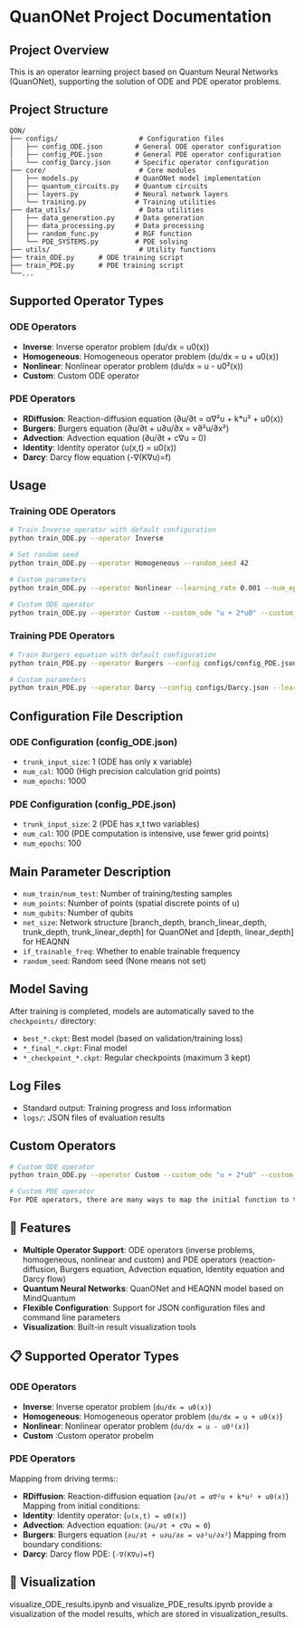 # QuanONet Project Documentation

## Project Overview
This is an operator learning project based on Quantum Neural Networks (QuanONet), supporting the solution of ODE and PDE operator problems.

## Project Structure
```
QON/
├── configs/                    # Configuration files
│   ├── config_ODE.json        # General ODE operator configuration
│   ├── config_PDE.json        # General PDE operator configuration
|   └── config_Darcy.json      # Specific operator configuration
├── core/                       # Core modules
│   ├── models.py              # QuanONet model implementation
│   ├── quantum_circuits.py    # Quantum circuits
│   ├── layers.py              # Neural network layers
│   └── training.py            # Training utilities
├── data_utils/                 # Data utilities
│   ├── data_generation.py     # Data generation
│   ├── data_processing.py     # Data processing
│   ├── random_func.py         # RGF function
│   └── PDE_SYSTEMS.py         # PDE solving
├── utils/                      # Utility functions
├── train_ODE.py      # ODE training script
├── train_PDE.py      # PDE training script
└──...
```

## Supported Operator Types

### ODE Operators
- **Inverse**: Inverse operator problem (du/dx = u0(x))
- **Homogeneous**: Homogeneous operator problem (du/dx = u + u0(x))
- **Nonlinear**: Nonlinear operator problem (du/dx = u - u0²(x))
- **Custom**: Custom ODE operator

### PDE Operators
- **RDiffusion**: Reaction-diffusion equation (∂u/∂t = α∇²u + k*u² + u0(x))
- **Burgers**: Burgers equation (∂u/∂t + u∂u/∂x = ν∂²u/∂x²)
- **Advection**: Advection equation (∂u/∂t + c∇u = 0)
- **Identity**: Identity operator (u(x,t) = u0(x))
- **Darcy**: Darcy flow equation (-∇(K∇u)=f)

## Usage

### Training ODE Operators
```bash
# Train Inverse operator with default configuration
python train_ODE.py --operator Inverse

# Set random seed
python train_ODE.py --operator Homogeneous --random_seed 42

# Custom parameters
python train_ODE.py --operator Nonlinear --learning_rate 0.001 --num_epochs 500

# Custom ODE operator
python train_ODE.py --operator Custom --custom_ode "u + 2*u0" --custom_name "MyOperator"
```

### Training PDE Operators
```bash
# Train Burgers equation with default configuration
python train_PDE.py --operator Burgers --config configs/config_PDE.json

# Custom parameters
python train_PDE.py --operator Darcy --config configs/Darcy.json --learning_rate 0.001 --num_epochs 500
```

## Configuration File Description

### ODE Configuration (config_ODE.json)
- `trunk_input_size`: 1 (ODE has only x variable)
- `num_cal`: 1000 (High precision calculation grid points)
- `num_epochs`: 1000

### PDE Configuration (config_PDE.json)
- `trunk_input_size`: 2 (PDE has x,t two variables)
- `num_cal`: 100 (PDE computation is intensive, use fewer grid points)
- `num_epochs`: 100

## Main Parameter Description
- `num_train/num_test`: Number of training/testing samples
- `num_points`: Number of points (spatial discrete points of u)
- `num_qubits`: Number of qubits
- `net_size`: Network structure [branch_depth, branch_linear_depth, trunk_depth, trunk_linear_depth] for QuanONet and [depth, linear_depth] for HEAQNN
- `if_trainable_freq`: Whether to enable trainable frequency
- `random_seed`: Random seed (None means not set)

## Model Saving
After training is completed, models are automatically saved to the `checkpoints/` directory:
- `best_*.ckpt`: Best model (based on validation/training loss)
- `*_final_*.ckpt`: Final model
- `*_checkpoint_*.ckpt`: Regular checkpoints (maximum 3 kept)

## Log Files
- Standard output: Training progress and loss information
- `logs/`: JSON files of evaluation results

## Custom Operators
```bash
# Custom ODE operator
python train_ODE.py --operator Custom --custom_ode "u + 2*u0" --custom_name "MyOperator"

# Custom PDE operator
For PDE operators, there are many ways to map the initial function to the solution (including initial conditions, driving terms, and boundary conditions). If you want to add a new PDE operator, Add the solver function def solve_myoperator_pde(num_cal, length_scale, **params, u0_cal=None) to data_utils/PDE_SYSTEMS.py, Add the global variable with python train_PDE.py --operator Myoperator. If the resolution of the initial and solution functions is different, use different num_points_0 and num_points in the config file (see configs/config_Darcy.json).
```

## 🚀 Features

- **Multiple Operator Support**: ODE operators (inverse problems, homogeneous, nonlinear and custom) and PDE operators (reaction-diffusion, Burgers equation, Advection equation, Identity equation and Darcy flow)
- **Quantum Neural Networks**: QuanONet and HEAQNN model based on MindQuantum
- **Flexible Configuration**: Support for JSON configuration files and command line parameters
- **Visualization**: Built-in result visualization tools

## 📋 Supported Operator Types

### ODE Operators
- **Inverse**: Inverse operator problem (`du/dx = u0(x)`)
- **Homogeneous**: Homogeneous operator problem (`du/dx = u + u0(x)`)
- **Nonlinear**: Nonlinear operator problem (`du/dx = u - u0²(x)`)
- **Custom** :Custom operator probelm

### PDE Operators
Mapping from driving terms::
- **RDiffusion**: Reaction-diffusion equation (`∂u/∂t = α∇²u + k*u² + u0(x)`)
Mapping from initial conditions:
- **Identity**: Identity operator: (`u(x,t) = u0(x)`)
- **Advection**: Advection equation: (`∂u/∂t + c∇u = 0`)
- **Burgers**: Burgers equation (`∂u/∂t + u∂u/∂x = ν∂²u/∂x²`)
Mapping from boundary conditions:
- **Darcy**: Darcy flow PDE: (`-∇(K∇u)=f`)

## 🎯 Visualization

visualize_ODE_results.ipynb and visualize_PDE_results.ipynb provide a visualization of the model results, which are stored in visualization_results.